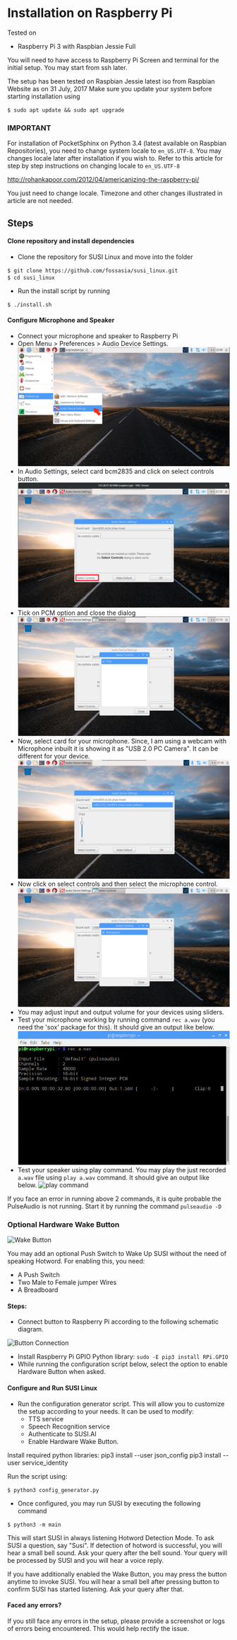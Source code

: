 # Installation on Raspberry Pi

Tested on
- Raspberry Pi 3 with Raspbian Jessie Full 

You will need to have access to Raspberry Pi Screen and terminal for the initial setup.
You may start from ssh later.

The setup has been tested on Raspbian Jessie latest iso from Raspbian Website as on 31 July, 2017
Make sure you update your system before starting installation using
```
$ sudo apt update && sudo apt upgrade
```

### IMPORTANT

For installation of PocketSphinx on Python 3.4 (latest available on Raspbian Repositories), you need to change
system locale to ```en_US.UTF-8```. You may changes locale later after installation if you wish to.
Refer to this article for step by step instructions on changing locale to ```en_US.UTF-8```

http://rohankapoor.com/2012/04/americanizing-the-raspberry-pi/

You just need to change locale. Timezone and other changes illustrated in article are not needed.

## Steps
#### **Clone repository and install dependencies**
- Clone the repository for SUSI Linux and move into the folder
```
$ git clone https://github.com/fossasia/susi_linux.git
$ cd susi_linux
```
- Run the install script by running 
```
$ ./install.sh
```

#### Configure Microphone and Speaker
- Connect your microphone and speaker to Raspberry Pi
- Open Menu > Preferences > Audio Device Settings.
![Audio Settings selection menu](./images/menu-audio-settings.png)
- In Audio Settings, select card bcm2835 and click on select controls button.
![bcm2835 selection](./images/bcm2835-no-controls.png)
- Tick on PCM option and close the dialog
![bcm2835 selection](./images/pcm-select.png)
- Now, select card for your microphone. Since, I am using a webcam with Microphone inbuilt it
is showing it as "USB 2.0 PC Camera". It can be different for your device.
![mic selection](./images/select-mic-card.png)
- Now click on select controls and then select the microphone control.
![mic control](./images/enable-mic.png)
- You may adjust input and output volume for your devices using sliders.
- Test your microphone working by running command ```rec a.wav``` (you need the 'sox' package for this). It should give an output like below.
![rec command](./images/rec-command.png)
- Test your speaker using play command. You may play the just recorded ```a.wav``` file using
```play a.wav``` command. It should give an output like below.
![play command](./images/play-command.png)

If you face an error in running above 2 commands, it is quite probable the PulseAudio is not running.
Start it by running the command
```pulseaudio -D```

### Optional Hardware Wake Button
![Wake Button](images/pi_button.jpg)

You may add an optional Push Switch to Wake Up SUSI without the need of speaking Hotword.
For enabling this, you need:
- A Push Switch
- Two Male to Female jumper Wires
- A Breadboard

#### Steps:
- Connect button to Raspberry Pi according to the following schematic diagram.

![Button Connection](images/connection.png)
- Install Raspberry Pi GPIO Python library: ```sudo -E pip3 install RPi.GPIO```
- While running the configuration script below, select the option to enable Hardware Button when
asked.

#### Configure and Run SUSI Linux

- Run the configuration generator script. This will allow you to customize the
setup according to your needs. It can be used to modify:
    - TTS service
    - Speech Recognition service
    - Authenticate to SUSI.AI
    - Enable Hardware Wake Button.

Install required python libraries:
pip3 install --user json_config
pip3 install --user service_identity
    
Run the script using:
```
$ python3 config_generator.py
```
- Once configured, you may run SUSI by executing the following command
```
$ python3 -m main
```

This will start SUSI in always listening Hotword Detection Mode. To ask SUSI a question, say "Susi". If detection of
hotword is successful, you will hear a small bell sound. Ask your query after the bell sound. Your query will be
processed by SUSI and you will hear a voice reply.

If you have additionally enabled the Wake Button, you may press the button anytime to invoke SUSI. You will hear a small
bell after pressing button to confirm SUSI has started listening. Ask your query after that.

#### Faced any errors?

If you still face any errors in the setup, please provide a screenshot or logs of errors being encountered.
This would help rectify the issue.
